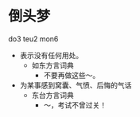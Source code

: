 # 倒头梦
do3 teu2 mon6
+ 表示没有任何用处。
  * 如东方言词典
    - 不要再做这些～。
+ 为某事感到窝囊、气愤、后悔的气话
  * 东台方言词典
    - ～，考试不曾过关！
